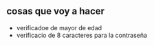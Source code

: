 ## cosas que voy a hacer


- verificadoe de mayor de edad
- verificacio de 8 caracteres para la contraseña
